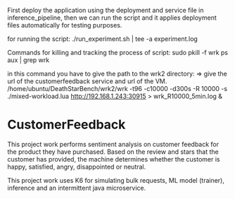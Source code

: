 First deploy the application using the deployment and service file in inference_pipeline, then we can run the script and it applies deployment files automatically for testing purposes. 

for running the script: 
./run_experiment.sh | tee -a experiment.log

Commands for killing and tracking the process of script: 
sudo pkill -f wrk
ps aux | grep wrk

in this command you have to give the path to the wrk2 directory: => give the url of the customerfeedback service and url of the VM. 
/home/ubuntu/DeathStarBench/wrk2/wrk -t96 -c10000 -d300s -R 10000 -s ./mixed-workload.lua http://192.168.1.243:30915 > wrk_R10000_5min.log &


# CustomerFeedback
This project work performs sentiment analysis on customer feedback for the product they have purchased.
Based on the review and stars that the customer has provided, the machine determines whether the customer is happy,
satisfied, angry, disappointed or neutral.

This project work uses K6 for simulating bulk requests, ML model (trainer), inference and an intermittent java microservice. 
